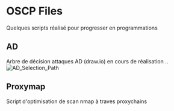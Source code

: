 # OSCP Files
Quelques scripts réalisé pour progresser en programmations

## AD
Arbre de décision attaques AD (draw.io) en cours de réalisation ..
 ![AD_Selection_Path](https://github.com/Suric4t3/OSCP/edit/master/ActiveDirectory_Attack.png) 


## Proxymap
Script d'optimisation de scan nmap à traves proxychains 
